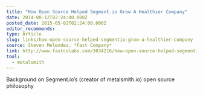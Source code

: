 ```yaml
---
title: "How Open Source Helped Segment.io Grow A Healthier Company"
date: 2014-08-12T02:24:00.000Z
posted_date: 2015-05-02T02:24:00.000Z
editor_recommends:
type: Article
slug: links/how-open-source-helped-segmentio-grow-a-healthier-company
source: Steven Melendez, *Fast Company*
link: http://www.fastcolabs.com/3034216/how-open-source-helped-segmentio-grow-a-healthier-company
tool:
  - metalsmith
---
```

Background on Segment.io’s (creator of metalsmith.io) open source philosophy



